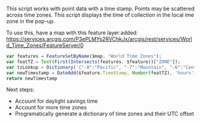 This script works with point data with a time stamp. Points may be scattered across time zones. This script displays the time of collection in the local ime zone in the pop-up.

To use this, have a map with this feature layer added: https://services.arcgis.com/P3ePLMYs2RVChkJx/arcgis/rest/services/World_Time_Zones/FeatureServer/0

```js
var features = FeatureSetByName($map, "World Time Zones");
var featTZ = Text(First(Intersects(features, $feature))["ZONE"]);
var tzLookup = Dictionary('{"-8":"Pacific", "-7":"Mountain", "-6":"Central", "-4":"Eastern"}');
var newTimestamp = DateAdd($feature.TimeStamp, Number(featTZ), 'hours');
return newTimestamp
```

Next steps:
- Account for daylight savings time
- Account for more time zones
- Programatically generate a dictionary of time zones and their UTC offset